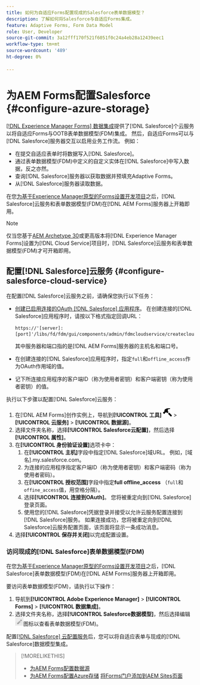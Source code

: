```yaml
---
title: 如何为自适应Forms配置现成的Salesforce表单数据模型？
description: 了解如何将Salesforce与自适应Forms集成。
feature: Adaptive Forms, Form Data Model
role: User, Developer
source-git-commit: 3a12fff170f521f6051f0c24a4eb28a12439eec1
workflow-type: tm+mt
source-wordcount: '489'
ht-degree: 0%

---
```



# 为AEM Forms配置Salesforce {#configure-azure-storage}

[[!DNL Experience Manager Forms] 数据集成](data-integration.md)提供了[!DNL Salesforce]个云服务以将自适应Forms与OOTB表单数据模型(FDM)集成。 然后，自适应Forms可以与[!DNL Salesforce]服务器交互以启用业务工作流。 例如：

* 在提交自适应表单时将数据写入[!DNL Salesforce]。
* 通过表单数据模型(FDM)中定义的自定义实体在[!DNL Salesforce]中写入数据，反之亦然。
* 查询[!DNL Salesforce]服务器以获取数据并预填充Adaptive Forms。
* 从[!DNL Salesforce]服务器读取数据。

在您[为基于Experience Manager原型的Forms设置开发项目](setup-local-development-environment.md#forms-cloud-service-local-development-environment)之后，[!DNL Salesforce]云服务和表单数据模型(FDM)在[!DNL AEM Forms]服务器上开箱即用。

>[!NOTE]
>
>仅当您基于[AEM Archetype 30](https://github.com/adobe/aem-project-archetype/releases/tag/aem-project-archetype-30)或更高版本将[!DNL Experience Manager Forms]设置为[!DNL Cloud Service]项目时，[!DNL Salesforce]云服务和表单数据模型(FDM)才可开箱即用。

## 配置[!DNL Salesforce]云服务 {#configure-salesforce-cloud-service}

在配置[!DNL Salesforce]云服务之前，请确保您执行以下任务：

* [创建已启用连接的OAuth [!DNL Salesforce] 应用程序](https://help.salesforce.com/s/articleView?id=sf.connected_app_create_api_integration.htm&type=5)。 在创建连接的[!DNL Salesforce]应用程序时，请按以下格式指定回调URL：

  ```
  https://'[server]:[port]'/libs/fd/fdm/gui/components/admin/fdmcloudservice/createcloudconfigwizard/cloudservices.html
  ```

  其中服务器和端口指的是[!DNL AEM Forms]服务器的主机名和端口号。

* 在创建连接的[!DNL Salesforce]应用程序时，指定`full`和`offline_access`作为OAuth作用域的值。

* 记下所连接应用程序的客户端ID（称为使用者密钥）和客户端密钥（称为使用者密钥）的值。

执行以下步骤以配置[!DNL Salesforce]云服务：

1. 在[!DNL AEM Forms]创作实例上，导航到&#x200B;**[!UICONTROL 工具]** ![锤子](assets/hammer.png) > **[!UICONTROL 云服务]** > **[!UICONTROL 数据源]**。
2. 选择文件夹名称，选择&#x200B;**[!UICONTROL Salesforce云配置]**，然后选择&#x200B;**[!UICONTROL 属性]**。
3. 在&#x200B;**[!UICONTROL 身份验证设置]**&#x200B;选项卡中：
   1. 在&#x200B;**[!UICONTROL 主机]**&#x200B;字段中指定[!DNL Salesforce]域URL。 例如，[域名].my.salesforce.com。
   2. 为连接的应用程序指定客户端ID（称为使用者密钥）和客户端密码（称为使用者密码）。
   3. 在&#x200B;**[!UICONTROL 授权范围]**&#x200B;字段中指定&#x200B;**full offline_access** （`full`和`offine_access`值，用空格分隔）。
   4. 选择&#x200B;**[!UICONTROL 连接到OAuth]**。 您将被重定向到[!DNL Salesforce]登录页面。
   5. 使用您的[!DNL Salesforce]凭据登录并接受以允许云服务配置连接到[!DNL Salesforce]服务。 如果连接成功，您将被重定向到[!DNL Salesforce]云服务配置页面，该页面将显示一条成功消息。
4. 选择&#x200B;**[!UICONTROL 保存并关闭]**&#x200B;以完成配置设置。

### 访问现成的[!DNL Salesforce]表单数据模型(FDM)

在您[为基于Experience Manager原型的Forms设置开发项目](setup-local-development-environment.md#forms-cloud-service-local-development-environment)之后，[!DNL Salesforce]表单数据模型(FDM)在[!DNL AEM Forms]服务器上开箱即用。

要访问表单数据模型(FDM)，请执行以下操作：
1. 导航到&#x200B;**[!UICONTROL Adobe Experience Manager]** > **[!UICONTROL Forms]** > **[!UICONTROL 数据集成]**。
1. 选择文件夹名称，选择&#x200B;**[!UICONTROL Salesforce数据模型]**，然后选择编辑![编辑](assets/edit.png)图标以查看表单数据模型(FDM)。

配置[[!DNL Salesforce] 云配置服务](#configure-salesforce-cloud-service)后，您可以将自适应表单与现成的[!DNL Salesforce]数据模型集成。

>[!MORELIKETHIS]
>
>* [为AEM Forms配置数据源](/help/forms/configure-data-sources.md)
>* [为AEM Forms配置Azure存储](/help/forms/configure-azure-storage.md)
>  [将Forms门户添加到AEM Sites页面](/help/forms/configure-forms-portal.md)

